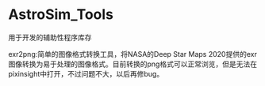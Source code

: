 # AstroSim_Tools
用于开发的辅助性程序库存

exr2png:简单的图像格式转换工具，将NASA的Deep Star Maps 2020提供的exr图像转换为易于处理的图像格式。目前转换的png格式可以正常浏览，但是无法在pixinsight中打开，不过问题不大，以后再修bug。
